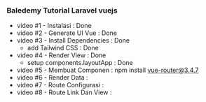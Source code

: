 ### Baledemy Tutorial Laravel vuejs

- video #1 - Instalasi : Done
- video #2 - Generate UI Vue : Done
- video #3 - Install Dependencies : Done
  - add Tailwind CSS : Done
- video #4 - Render View : Done
  - setup components.layoutApp : Done
- video #5 - Membuat Componen : npm install vue-router@3.4.7
- video #6 - Render Data : 
- video #7 - Route Configurasi : 
- video #8 - Route Link Dan View : 